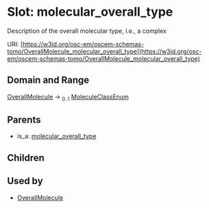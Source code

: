 
# Slot: molecular_overall_type

Description of the overall molecular type, i.e., a complex

URI: [https://w3id.org/osc-em/oscem-schemas-tomo/OverallMolecule_molecular_overall_type](https://w3id.org/osc-em/oscem-schemas-tomo/OverallMolecule_molecular_overall_type)


## Domain and Range

[OverallMolecule](OverallMolecule.md) &#8594;  <sub>0..1</sub> [MoleculeClassEnum](MoleculeClassEnum.md)

## Parents

 *  is_a: [molecular_overall_type](molecular_overall_type.md)

## Children


## Used by

 * [OverallMolecule](OverallMolecule.md)
